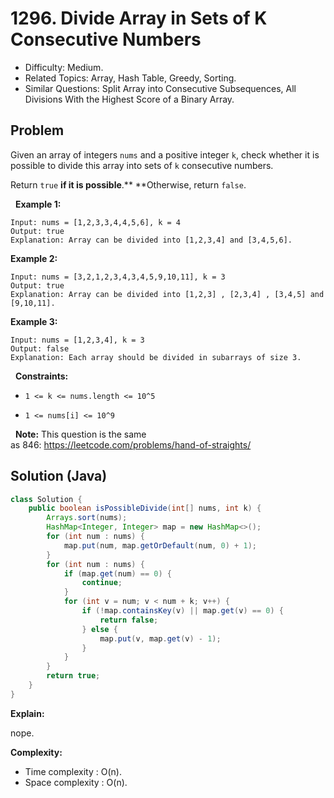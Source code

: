 # 1296. Divide Array in Sets of K Consecutive Numbers

- Difficulty: Medium.
- Related Topics: Array, Hash Table, Greedy, Sorting.
- Similar Questions: Split Array into Consecutive Subsequences, All Divisions With the Highest Score of a Binary Array.

## Problem

Given an array of integers ```nums``` and a positive integer ```k```, check whether it is possible to divide this array into sets of ```k``` consecutive numbers.

Return ```true``` **if it is possible**.** **Otherwise, return ```false```.

 
**Example 1:**

```
Input: nums = [1,2,3,3,4,4,5,6], k = 4
Output: true
Explanation: Array can be divided into [1,2,3,4] and [3,4,5,6].
```

**Example 2:**

```
Input: nums = [3,2,1,2,3,4,3,4,5,9,10,11], k = 3
Output: true
Explanation: Array can be divided into [1,2,3] , [2,3,4] , [3,4,5] and [9,10,11].
```

**Example 3:**

```
Input: nums = [1,2,3,4], k = 3
Output: false
Explanation: Each array should be divided in subarrays of size 3.
```

 
**Constraints:**


	
- ```1 <= k <= nums.length <= 10^5```
	
- ```1 <= nums[i] <= 10^9```


 
**Note:** This question is the same as 846: https://leetcode.com/problems/hand-of-straights/

## Solution (Java)

```java
class Solution {
    public boolean isPossibleDivide(int[] nums, int k) {
        Arrays.sort(nums);
        HashMap<Integer, Integer> map = new HashMap<>();
        for (int num : nums) {
            map.put(num, map.getOrDefault(num, 0) + 1);
        }
        for (int num : nums) {
            if (map.get(num) == 0) {
                continue;
            }
            for (int v = num; v < num + k; v++) {
                if (!map.containsKey(v) || map.get(v) == 0) {
                    return false;
                } else {
                    map.put(v, map.get(v) - 1);
                }
            }
        }
        return true;
    }
}
```

**Explain:**

nope.

**Complexity:**

* Time complexity : O(n).
* Space complexity : O(n).
